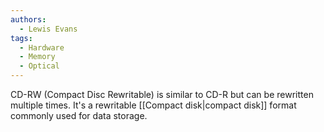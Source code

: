 ```yaml
---
authors: 
  - Lewis Evans
tags:
  - Hardware
  - Memory
  - Optical
---
```

CD-RW (Compact Disc Rewritable) is similar to CD-R but can be rewritten multiple times. It's a rewritable [[Compact disk|compact disk]] format commonly used for data storage.
